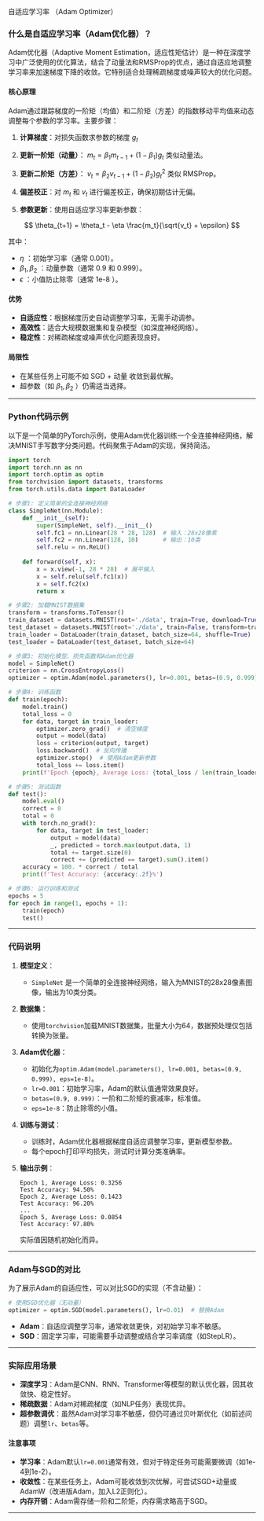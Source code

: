 自适应学习率 （Adam Optimizer）
### 什么是自适应学习率（Adam优化器）？

Adam优化器（Adaptive Moment Estimation，适应性矩估计）是一种在深度学习中广泛使用的优化算法，结合了动量法和RMSProp的优点，通过自适应地调整学习率来加速梯度下降的收敛。它特别适合处理稀疏梯度或噪声较大的优化问题。

#### 核心原理
Adam通过跟踪梯度的一阶矩（均值）和二阶矩（方差）的指数移动平均值来动态调整每个参数的学习率。主要步骤：


1. **计算梯度**：对损失函数求参数的梯度 $g_t$ 

2. **更新一阶矩（动量）**： $m_t = \beta_1 m_{t-1} + (1 - \beta_1) g_t$ 类似动量法。

3. **更新二阶矩（方差）**： $v_t = \beta_2 v_{t-1} + (1 - \beta_2) g_t^2$ 类似 RMSProp。

4. **偏差校正**：对 $m_t$ 和 $v_t$ 进行偏差校正，确保初期估计无偏。

5. **参数更新**：使用自适应学习率更新参数：

$$
\theta_{t+1} = \theta_t - \eta \frac{m_t}{\sqrt{v_t} + \epsilon}
$$ 


其中：

* $\eta$ ：初始学习率（通常 0.001）。
* $\beta_1, \beta_2$ ：动量参数（通常 0.9 和 0.999）。
* $\epsilon$ ：小值防止除零（通常 $1\text{e-}8$ ）。




#### 优势
- **自适应性**：根据梯度历史自动调整学习率，无需手动调参。
- **高效性**：适合大规模数据集和复杂模型（如深度神经网络）。
- **稳定性**：对稀疏梯度或噪声优化问题表现良好。

#### 局限性


* 在某些任务上可能不如 SGD + 动量 收敛到最优解。
* 超参数（如 $\beta_1, \beta_2$ ）仍需适当选择。




---

### Python代码示例

以下是一个简单的PyTorch示例，使用Adam优化器训练一个全连接神经网络，解决MNIST手写数字分类问题。代码聚焦于Adam的实现，保持简洁。

```python
import torch
import torch.nn as nn
import torch.optim as optim
from torchvision import datasets, transforms
from torch.utils.data import DataLoader

# 步骤1: 定义简单的全连接神经网络
class SimpleNet(nn.Module):
    def __init__(self):
        super(SimpleNet, self).__init__()
        self.fc1 = nn.Linear(28 * 28, 128)  # 输入：28x28像素
        self.fc2 = nn.Linear(128, 10)       # 输出：10类
        self.relu = nn.ReLU()
    
    def forward(self, x):
        x = x.view(-1, 28 * 28)  # 展平输入
        x = self.relu(self.fc1(x))
        x = self.fc2(x)
        return x

# 步骤2: 加载MNIST数据集
transform = transforms.ToTensor()
train_dataset = datasets.MNIST(root='./data', train=True, download=True, transform=transform)
test_dataset = datasets.MNIST(root='./data', train=False, transform=transform)
train_loader = DataLoader(train_dataset, batch_size=64, shuffle=True)
test_loader = DataLoader(test_dataset, batch_size=64)

# 步骤3: 初始化模型、损失函数和Adam优化器
model = SimpleNet()
criterion = nn.CrossEntropyLoss()
optimizer = optim.Adam(model.parameters(), lr=0.001, betas=(0.9, 0.999), eps=1e-8)

# 步骤4: 训练函数
def train(epoch):
    model.train()
    total_loss = 0
    for data, target in train_loader:
        optimizer.zero_grad()  # 清空梯度
        output = model(data)
        loss = criterion(output, target)
        loss.backward()  # 反向传播
        optimizer.step()  # 使用Adam更新参数
        total_loss += loss.item()
    print(f'Epoch {epoch}, Average Loss: {total_loss / len(train_loader):.4f}')

# 步骤5: 测试函数
def test():
    model.eval()
    correct = 0
    total = 0
    with torch.no_grad():
        for data, target in test_loader:
            output = model(data)
            _, predicted = torch.max(output.data, 1)
            total += target.size(0)
            correct += (predicted == target).sum().item()
    accuracy = 100. * correct / total
    print(f'Test Accuracy: {accuracy:.2f}%')

# 步骤6: 运行训练和测试
epochs = 5
for epoch in range(1, epochs + 1):
    train(epoch)
    test()
```

---

### 代码说明

1. **模型定义**：
   - `SimpleNet` 是一个简单的全连接神经网络，输入为MNIST的28x28像素图像，输出为10类分类。

2. **数据集**：
   - 使用`torchvision`加载MNIST数据集，批量大小为64，数据预处理仅包括转换为张量。

3. **Adam优化器**：
   - 初始化为`optim.Adam(model.parameters(), lr=0.001, betas=(0.9, 0.999), eps=1e-8)`。
   - `lr=0.001`：初始学习率，Adam的默认值通常效果良好。
   - `betas=(0.9, 0.999)`：一阶和二阶矩的衰减率，标准值。
   - `eps=1e-8`：防止除零的小值。

4. **训练与测试**：
   - 训练时，Adam优化器根据梯度自适应调整学习率，更新模型参数。
   - 每个epoch打印平均损失，测试时计算分类准确率。

5. **输出示例**：
   ```
   Epoch 1, Average Loss: 0.3256
   Test Accuracy: 94.50%
   Epoch 2, Average Loss: 0.1423
   Test Accuracy: 96.20%
   ...
   Epoch 5, Average Loss: 0.0854
   Test Accuracy: 97.80%
   ```
   实际值因随机初始化而异。

---

### Adam与SGD的对比
为了展示Adam的自适应性，可以对比SGD的实现（不含动量）：

```python
# 使用SGD优化器（无动量）
optimizer = optim.SGD(model.parameters(), lr=0.01)  # 替换Adam
```

- **Adam**：自适应调整学习率，通常收敛更快，对初始学习率不敏感。
- **SGD**：固定学习率，可能需要手动调整或结合学习率调度（如StepLR）。

---

### 实际应用场景
- **深度学习**：Adam是CNN、RNN、Transformer等模型的默认优化器，因其收敛快、稳定性好。
- **稀疏数据**：Adam对稀疏梯度（如NLP任务）表现优异。
- **超参数调优**：虽然Adam对学习率不敏感，但仍可通过贝叶斯优化（如前述问题）调整`lr`、`betas`等。

#### 注意事项
- **学习率**：Adam默认`lr=0.001`通常有效，但对于特定任务可能需要微调（如1e-4到1e-2）。
- **收敛性**：在某些任务上，Adam可能收敛到次优解，可尝试SGD+动量或AdamW（改进版Adam，加入L2正则化）。
- **内存开销**：Adam需存储一阶和二阶矩，内存需求略高于SGD。

---
